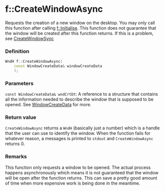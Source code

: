 # f::CreateWindowAsync
Requests the creation of a new window on the desktop. You may only call this function after calling [f::Initialise](Initialise_function).
This function does not guarantee that the window will be created after this function returns. If this is a problem, see 
[CreateWindowSync](CreateWindowSync_function.md)

### Definition
```C++
WndH f::CreateWindowAsync(
    const WindowCreateData& windowCreateData
    );
```

### Parameters
`const WindowCreateData& wndCrtDt`:
A reference to a structure that contains all the information needed to describe the window that is supposed to be 
opened. See [WindowCreateData](WindowCreateData_type) for more.

### Return value
`CreateWindowAsync` returns a `WndH` (basically just a number) which is a handle that the user can use to identify the 
window. When the function fails for whatever reason, a messages is printed to `stdout` and `CreateWindowAsync` 
returns 0.

### Remarks
This function only requests a window to be opened. The actual process happens asynchronously which means it is not 
guaranteed that the window will be open after the function returns. This can save a pretty good amount of time when more
expensive work is being done in the meantime.
